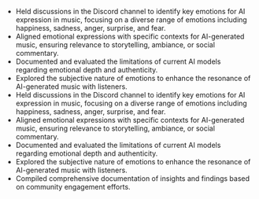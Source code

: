 - Held discussions in the Discord channel to identify key emotions for AI expression in music, focusing on a diverse range of emotions including happiness, sadness, anger, surprise, and fear.
- Aligned emotional expressions with specific contexts for AI-generated music, ensuring relevance to storytelling, ambiance, or social commentary.
- Documented and evaluated the limitations of current AI models regarding emotional depth and authenticity.
- Explored the subjective nature of emotions to enhance the resonance of AI-generated music with listeners.
- Held discussions in the Discord channel to identify key emotions for AI expression in music, focusing on a diverse range of emotions including happiness, sadness, anger, surprise, and fear.
- Aligned emotional expressions with specific contexts for AI-generated music, ensuring relevance to storytelling, ambiance, or social commentary.
- Documented and evaluated the limitations of current AI models regarding emotional depth and authenticity.
- Explored the subjective nature of emotions to enhance the resonance of AI-generated music with listeners.
- Compiled comprehensive documentation of insights and findings based on community engagement efforts.